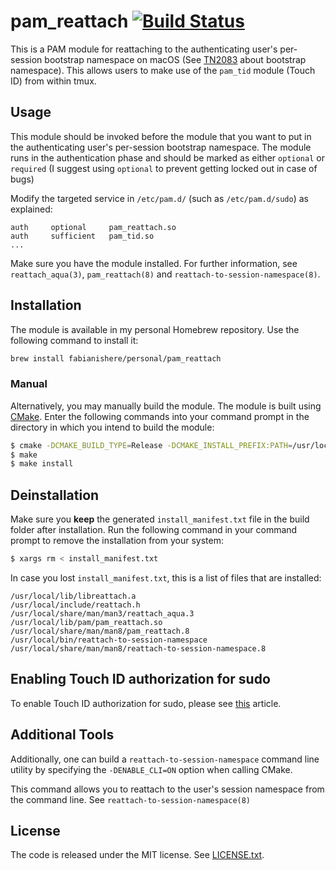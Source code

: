 pam\_reattach
[![Build Status](https://travis-ci.org/fabianishere/pam_reattach.svg?branch=master)](https://travis-ci.org/fabianishere/pam_reattach)
=============
This is a PAM module for reattaching to the authenticating user's per-session
bootstrap namespace on macOS (See [TN2083](https://developer.apple.com/library/archive/technotes/tn2083/_index.html) about bootstrap namespace). 
This allows users to make use of the `pam_tid` module (Touch ID) from within tmux.

## Usage
This module should be invoked before the module that you want to put in the
authenticating user's per-session bootstrap namespace. The module runs in the
authentication phase and should be marked as either `optional` or `required`
(I suggest using `optional` to prevent getting locked out in case of bugs)

Modify the targeted service in `/etc/pam.d/` (such as `/etc/pam.d/sudo`) as explained:
```
auth     optional     pam_reattach.so
auth     sufficient   pam_tid.so
...
```

Make sure you have the module installed. For further information, see
`reattach_aqua(3)`, `pam_reattach(8)` and `reattach-to-session-namespace(8)`.

## Installation
The module is available in my personal Homebrew repository. Use the following
command to install it:

```bash
brew install fabianishere/personal/pam_reattach
```

### Manual
Alternatively, you may manually build the module. The module is built
using [CMake](https://cmake.org). Enter the following commands into your
command prompt in the directory in which you intend to build the module:

```bash
$ cmake -DCMAKE_BUILD_TYPE=Release -DCMAKE_INSTALL_PREFIX:PATH=/usr/local <PATH-TO-SOURCE>
$ make
$ make install
```

## Deinstallation
Make sure you **keep** the generated `install_manifest.txt` file in the build folder
after installation. Run the following command in your command prompt to remove
the installation from your system:

```bash
$ xargs rm < install_manifest.txt
```

In case you lost `install_manifest.txt`, this is a list of files that are
installed:
```
/usr/local/lib/libreattach.a
/usr/local/include/reattach.h
/usr/local/share/man/man3/reattach_aqua.3
/usr/local/lib/pam/pam_reattach.so
/usr/local/share/man/man8/pam_reattach.8
/usr/local/bin/reattach-to-session-namespace
/usr/local/share/man/man8/reattach-to-session-namespace.8
```

## Enabling Touch ID authorization for sudo
To enable Touch ID authorization for sudo, please see [this](https://derflounder.wordpress.com/2017/11/17/enabling-touch-id-authorization-for-sudo-on-macos-high-sierra/)
article.

## Additional Tools
Additionally, one can build a `reattach-to-session-namespace` command line
utility by specifying the `-DENABLE_CLI=ON` option when calling CMake. 

This command allows you to reattach to the user's session namespace from the
command line. See `reattach-to-session-namespace(8)`

## License
The code is released under the MIT license. See [LICENSE.txt](/LICENSE.txt).

